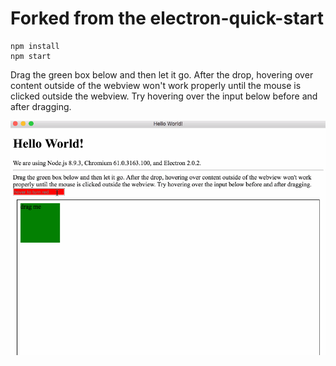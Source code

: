 # Forked from the electron-quick-start

```
npm install
npm start
```

Drag the green box below and then let it go. After the drop, 
hovering over content outside of the webview won't work properly 
until the mouse is clicked outside the webview. Try hovering over the
input below before and after dragging.

![Example repro](img/electron-webview-drag-bug.gif)